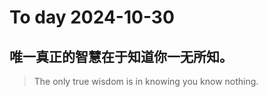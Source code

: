 
# To day 2024-10-30


## 唯一真正的智慧在于知道你一无所知。
> The only true wisdom is in knowing you know nothing.

    